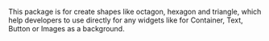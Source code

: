 This package is for create shapes like octagon, hexagon and triangle, which help developers
to use directly for any widgets like for Container, Text, Button or Images as a 
background.